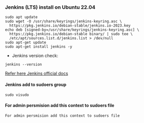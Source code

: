 ### Jenkins (LTS) install on Ubuntu 22.04
```
sudo apt update
sudo wget -O /usr/share/keyrings/jenkins-keyring.asc \
  https://pkg.jenkins.io/debian-stable/jenkins.io-2023.key
echo deb [signed-by=/usr/share/keyrings/jenkins-keyring.asc] \
  https://pkg.jenkins.io/debian-stable binary/ | sudo tee \
  /etc/apt/sources.list.d/jenkins.list > /dev/null
sudo apt-get update
sudo apt-get install jenkins -y
```
* Jenkins version check:
```
jenkins --version
```

[Refer here Jenkins official docs](https://www.jenkins.io/doc/book/installing/linux/#debianubuntu)

#### Jenkins add to sudoers group
```
sudo visudo
```
#### For admin persmision add this context to sudoers file
```
For admin persmision add this context to sudoers file
```